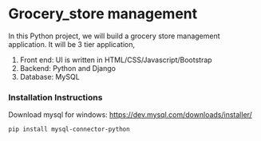# Grocery_store management
In this Python project, we will build a grocery store management application. It will be 3 tier application,
1. Front end: UI is written in HTML/CSS/Javascript/Bootstrap
2. Backend: Python and Django
3. Database: MySQL

### Installation Instructions

Download mysql for windows: https://dev.mysql.com/downloads/installer/

`pip install mysql-connector-python`



